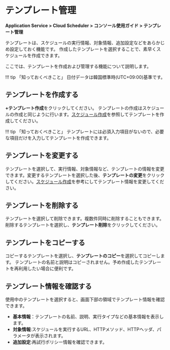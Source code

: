 # テンプレート管理
**Application Service > Cloud Scheduler > コンソール使用ガイド > テンプレート管理**

テンプレートは、スケジュールの実行情報、対象情報、追加設定などをあらかじめ設定しておく機能です。
作成したテンプレートを選択することで、素早くスケジュールを作成できます。

ここでは、テンプレートを作成および管理する機能について説明します。

!!! tip 「知っておくべきこと」
    日付データは韓国標準時(UTC+09:00)基準です。

## テンプレートを作成する
**+テンプレート作成**をクリックしてください。
テンプレートの作成はスケジュールの作成と同じように行います。[スケジュール作成](create-schedule)を参照してテンプレートを作成してください。

!!! tip 「知っておくべきこと」
    テンプレートには必須入力項目がないので、必要な項目だけを入力してテンプレートを作成できます。

## テンプレートを変更する
テンプレートを選択して、実行情報、対象情報など、テンプレートの情報を変更できます。変更するテンプレートを選択した後、**テンプレートの変更**をクリックしてください。[スケジュール作成](create-schedule)を参考にしてテンプレート情報を変更してください。

## テンプレートを削除する
テンプレートを選択して削除できます。複数件同時に削除することもできます。削除するテンプレートを選択し、**テンプレート削除**をクリックしてください。

## テンプレートをコピーする
コピーするテンプレートを選択し、**テンプレートのコピー**を選択してコピーします。
テンプレートの名前と説明はコピーされません。予め作成したテンプレートを再利用したい場合に便利です。

## テンプレート情報を確認する
使用中のテンプレートを選択すると、画面下部の領域でテンプレート情報を確認できます。

* **基本情報**：テンプレートの名前、説明、実行タイプなどの基本情報を表示します。
* **対象情報**:スケジュールを実行するURL、HTTPメソッド、HTTPヘッダ、パラメータが表示されます。
* **追加設定**:再試行ポリシー情報を確認できます。
